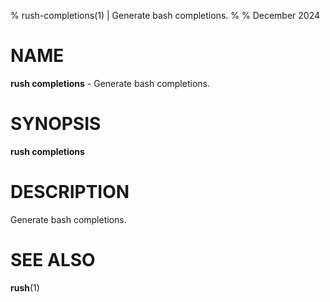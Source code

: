 % rush-completions(1) | Generate bash completions.
% 
% December 2024

NAME
==================================================

**rush completions** - Generate bash completions.

SYNOPSIS
==================================================

**rush completions**

DESCRIPTION
==================================================

Generate bash completions.


SEE ALSO
==================================================

**rush**(1)


